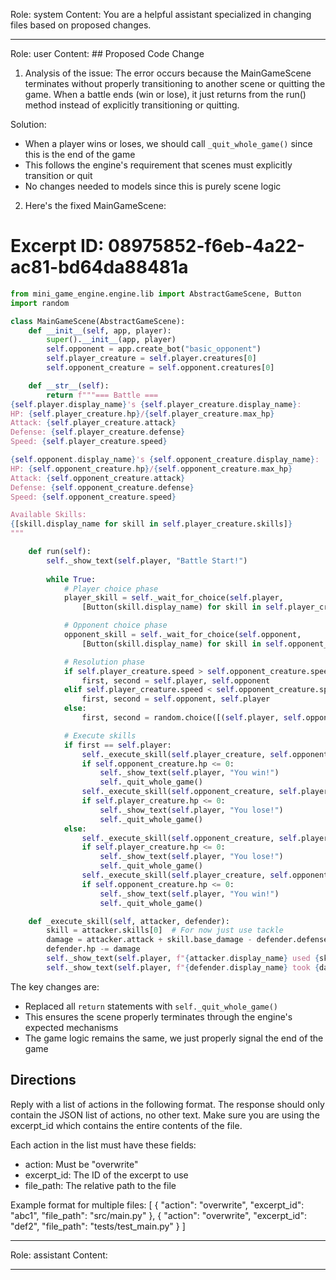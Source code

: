 Role: system
Content: You are a helpful assistant specialized in changing files based on proposed changes.
__________________
Role: user
Content: ## Proposed Code Change
1. Analysis of the issue:
The error occurs because the MainGameScene terminates without properly transitioning to another scene or quitting the game. When a battle ends (win or lose), it just returns from the run() method instead of explicitly transitioning or quitting.

Solution:
- When a player wins or loses, we should call `_quit_whole_game()` since this is the end of the game
- This follows the engine's requirement that scenes must explicitly transition or quit
- No changes needed to models since this is purely scene logic

2. Here's the fixed MainGameScene:

# Excerpt ID: 08975852-f6eb-4a22-ac81-bd64da88481a
```python main_game/scenes/main_game_scene.py
from mini_game_engine.engine.lib import AbstractGameScene, Button
import random

class MainGameScene(AbstractGameScene):
    def __init__(self, app, player):
        super().__init__(app, player)
        self.opponent = app.create_bot("basic_opponent")
        self.player_creature = self.player.creatures[0]
        self.opponent_creature = self.opponent.creatures[0]

    def __str__(self):
        return f"""=== Battle ===
{self.player.display_name}'s {self.player_creature.display_name}:
HP: {self.player_creature.hp}/{self.player_creature.max_hp}
Attack: {self.player_creature.attack}
Defense: {self.player_creature.defense}
Speed: {self.player_creature.speed}

{self.opponent.display_name}'s {self.opponent_creature.display_name}:
HP: {self.opponent_creature.hp}/{self.opponent_creature.max_hp}
Attack: {self.opponent_creature.attack}
Defense: {self.opponent_creature.defense}
Speed: {self.opponent_creature.speed}

Available Skills:
{[skill.display_name for skill in self.player_creature.skills]}
"""

    def run(self):
        self._show_text(self.player, "Battle Start!")
        
        while True:
            # Player choice phase
            player_skill = self._wait_for_choice(self.player, 
                [Button(skill.display_name) for skill in self.player_creature.skills])

            # Opponent choice phase
            opponent_skill = self._wait_for_choice(self.opponent,
                [Button(skill.display_name) for skill in self.opponent_creature.skills])

            # Resolution phase
            if self.player_creature.speed > self.opponent_creature.speed:
                first, second = self.player, self.opponent
            elif self.player_creature.speed < self.opponent_creature.speed:
                first, second = self.opponent, self.player
            else:
                first, second = random.choice([(self.player, self.opponent), (self.opponent, self.player)])

            # Execute skills
            if first == self.player:
                self._execute_skill(self.player_creature, self.opponent_creature)
                if self.opponent_creature.hp <= 0:
                    self._show_text(self.player, "You win!")
                    self._quit_whole_game()
                self._execute_skill(self.opponent_creature, self.player_creature)
                if self.player_creature.hp <= 0:
                    self._show_text(self.player, "You lose!")
                    self._quit_whole_game()
            else:
                self._execute_skill(self.opponent_creature, self.player_creature)
                if self.player_creature.hp <= 0:
                    self._show_text(self.player, "You lose!")
                    self._quit_whole_game()
                self._execute_skill(self.player_creature, self.opponent_creature)
                if self.opponent_creature.hp <= 0:
                    self._show_text(self.player, "You win!")
                    self._quit_whole_game()

    def _execute_skill(self, attacker, defender):
        skill = attacker.skills[0]  # For now just use tackle
        damage = attacker.attack + skill.base_damage - defender.defense
        defender.hp -= damage
        self._show_text(self.player, f"{attacker.display_name} used {skill.display_name}!")
        self._show_text(self.player, f"{defender.display_name} took {damage} damage!")
```

The key changes are:
- Replaced all `return` statements with `self._quit_whole_game()`
- This ensures the scene properly terminates through the engine's expected mechanisms
- The game logic remains the same, we just properly signal the end of the game

## Directions
Reply with a list of actions in the following format. The response should only contain the JSON list of actions, no other text.
Make sure you are using the excerpt_id which contains the entire contents of the file.

Each action in the list must have these fields:
- action: Must be "overwrite"
- excerpt_id: The ID of the excerpt to use
- file_path: The relative path to the file

Example format for multiple files:
[
    {
        "action": "overwrite",
        "excerpt_id": "abc1",
        "file_path": "src/main.py"
    },
    {
        "action": "overwrite",
        "excerpt_id": "def2",
        "file_path": "tests/test_main.py"
    }
]
__________________
Role: assistant
Content: 
__________________
